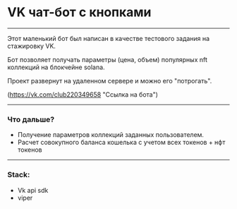 # VK чат-бот с кнопками
***
Этот маленький бот был написан в качестве тестового задания на стажировку VK.

Бот позволяет получать параметры (цена, объем) популярных nft коллекций на блокчейне solana.

Проект развернут на удаленном сервере и можно его "потрогать".

(https://vk.com/club220349658 "Ссылка на бота")

***

### Что дальше?

* Получение параметров коллекций заданных пользователем.
* Расчет совокупного баланса кошелька с учетом всех токенов + нфт токенов

***
### Stack:
* Vk api sdk
* viper
